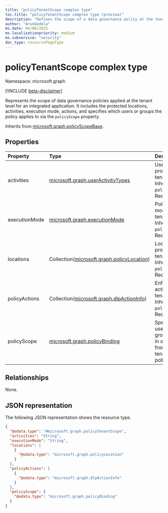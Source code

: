 ```yaml
---
title: "policyTenantScope complex type"
toc.title: "policyTenantScope complex type (preview)"
description: "Defines the scope of a data governance policy at the tenant level, including user binding information."
author: "ArunGedela"
ms.date: 04/08/2025
ms.localizationpriority: medium
ms.subservice: "security"
doc_type: resourcePageType
---
```


# policyTenantScope complex type

Namespace: microsoft.graph

[!INCLUDE [beta-disclaimer](../../includes/beta-disclaimer.md)]

Represents the scope of data governance policies applied at the tenant level for an integrated application. It includes the protected locations, activities, execution mode, actions, and specifies which users or groups the policy applies to via the `policyScope` property.

Inherits from [microsoft.graph.policyScopeBase](../resources/policyscopebase.md).

## Properties

|Property|Type|Description|
|:---|:---|:---|
|activities|[microsoft.graph.userActivityTypes](../resources/useractivitytypes.md)|User activities protected at the tenant level. Inherited from `policyScopeBase`. Required.|
|executionMode|[microsoft.graph.executionMode](../resources/executionmode.md)|Policy execution mode at the tenant level. Inherited from `policyScopeBase`. Required.|
|locations|Collection([microsoft.graph.policyLocation](../resources/policylocation.md))|Locations protected at the tenant level. Inherited from `policyScopeBase`. Required.|
|policyActions|Collection([microsoft.graph.dlpActionInfo](../resources/dlpactioninfo.md))|Enforcement actions at the tenant level. Inherited from `policyScopeBase`. Required.|
|policyScope|[microsoft.graph.policyBinding](../resources/policybinding.md)|Specifies the users and groups included in or excluded from this tenant-level policy scope.|

## Relationships

None.

## JSON representation

The following JSON representation shows the resource type.
<!-- {
  "blockType": "resource",
  "baseType": "microsoft.graph.policyScopeBase",
  "@odata.type": "microsoft.graph.policyTenantScope"
}
-->
``` json
{
  "@odata.type": "#microsoft.graph.policyTenantScope",
  "activities": "String",
  "executionMode": "String",
  "locations": [
    {
      "@odata.type": "microsoft.graph.policyLocation"
    }
  ],
  "policyActions": [
    {
      "@odata.type": "microsoft.graph.dlpActionInfo"
    }
  ],
  "policyScope": {
    "@odata.type": "microsoft.graph.policyBinding"
  }
}
```
